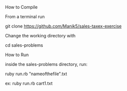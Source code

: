 How to Compile

From a terminal run

git clone https://github.com/Manik5/sales-taxex-exercise

Change the working directory with

cd sales-problems

How to Run

inside the sales-problems directory, run:

ruby run.rb  "nameofthefile".txt

ex: ruby run.rb cart1.txt
